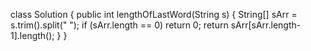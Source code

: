 class Solution {
    public int lengthOfLastWord(String s) {
        String[] sArr = s.trim().split(" ");
		if (sArr.length == 0)
			return 0;
		return sArr[sArr.length-1].length();
    }
}
